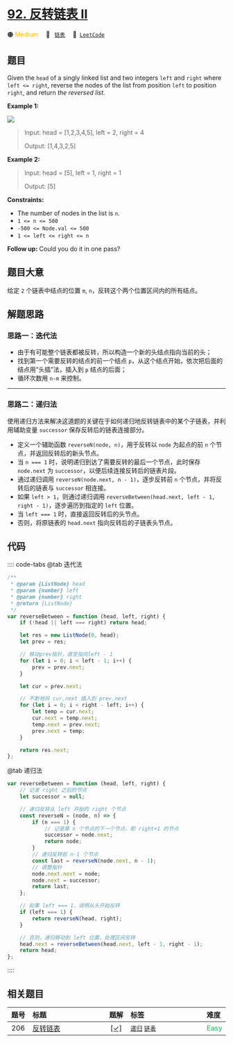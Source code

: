 # [92. 反转链表 II](https://leetcode.com/problems/reverse-linked-list-ii)

🟠 <font color=#ffb800>Medium</font>&emsp; 🔖&ensp; [`链表`](/outline/tag/linked-list.md)&emsp; 🔗&ensp;[`LeetCode`](https://leetcode.com/problems/reverse-linked-list-ii)

## 题目

Given the `head` of a singly linked list and two integers `left` and `right`
where `left <= right`, reverse the nodes of the list from position `left` to
position `right`, and return _the reversed list_.

**Example 1:**

![](https://assets.leetcode.com/uploads/2021/02/19/rev2ex2.jpg)

> Input: head = [1,2,3,4,5], left = 2, right = 4
>
> Output: [1,4,3,2,5]

**Example 2:**

> Input: head = [5], left = 1, right = 1
>
> Output: [5]

**Constraints:**

- The number of nodes in the list is `n`.
- `1 <= n <= 500`
- `-500 <= Node.val <= 500`
- `1 <= left <= right <= n`

**Follow up:** Could you do it in one pass?

## 题目大意

给定 `2` 个链表中结点的位置 `m`, `n`，反转这个两个位置区间内的所有结点。

## 解题思路

### 思路一：迭代法

- 由于有可能整个链表都被反转，所以构造一个新的头结点指向当前的头；
- 找到第一个需要反转的结点的前一个结点 `p`，从这个结点开始，依次把后面的结点用“头插”法，插入到 `p` 结点的后面；
- 循环次数用 `n-m` 来控制。

---

### 思路二：递归法

使用递归方法来解决这道题的关键在于如何递归地反转链表中的某个子链表，并利用辅助变量 `successor` 保存反转后的链表连接部分。

- 定义一个辅助函数 `reverseN(node, n)`，用于反转以 `node` 为起点的前 `n` 个节点，并返回反转后的新头节点。
- 当 `n === 1` 时，说明递归到达了需要反转的最后一个节点，此时保存 `node.next` 为 `successor`，以便后续连接反转后的链表片段。
- 通过递归调用 `reverseN(node.next, n - 1)`，逐步反转前 `n` 个节点，并将反转后的链表与 `successor` 相连接。
- 如果 `left > 1`，则通过递归调用 `reverseBetween(head.next, left - 1, right - 1)`，逐步遍历到指定的 `left` 位置。
- 当 `left === 1` 时，直接返回反转后的头节点。
- 否则，将原链表的 `head.next` 指向反转后的子链表头节点。

## 代码

:::: code-tabs
@tab 迭代法

```javascript
/**
 * @param {ListNode} head
 * @param {number} left
 * @param {number} right
 * @return {ListNode}
 */
var reverseBetween = function (head, left, right) {
	if (!head || left === right) return head;

	let res = new ListNode(0, head);
	let prev = res;

	// 移动prev指针，直至指向left - 1
	for (let i = 0; i < left - 1; i++) {
		prev = prev.next;
	}

	let cur = prev.next;

	// 不断地将 cur.next 插入到 prev.next
	for (let i = 0; i < right - left; i++) {
		let temp = cur.next;
		cur.next = temp.next;
		temp.next = prev.next;
		prev.next = temp;
	}

	return res.next;
};
```

@tab 递归法

```javascript
var reverseBetween = function (head, left, right) {
	// 记录 right 之后的节点
	let successor = null;

	// 递归反转从 left 开始的 right 个节点
	const reverseN = (node, n) => {
		if (n === 1) {
			// 记录第 n 个节点的下一个节点，即 right+1 的节点
			successor = node.next;
			return node;
		}
		// 递归反转前 n-1 个节点
		const last = reverseN(node.next, n - 1);
		// 调整指针
		node.next.next = node;
		node.next = successor;
		return last;
	};

	// 如果 left === 1，说明从头开始反转
	if (left === 1) {
		return reverseN(head, right);
	}

	// 否则，递归移动到 left 位置，处理区间反转
	head.next = reverseBetween(head.next, left - 1, right - 1);
	return head;
};
```

::::

## 相关题目

<!-- prettier-ignore -->
| 题号 | 标题 | 题解 | 标签 | 难度 |
| :------: | :------ | :------: | :------ | :------ |
| 206 | [反转链表](https://leetcode.com/problems/reverse-linked-list) | [[✓]](/problem/0206) |  [`递归`](/outline/tag/recursion.md) [`链表`](/outline/tag/linked-list.md) | <font color=#15bd66>Easy</font> |

<style>
.blue {
    background-color: #096dd9;
    padding: 0.25rem 0.5rem;
    margin: 0;
    font-size: 0.85em;
    border-radius: 3px;
    color: white;
    font-weight: 500;
}
table th:first-of-type { width: 10%; }
table th:nth-of-type(2) { width: 35%; }
table th:nth-of-type(3) { width: 10%; }
table th:nth-of-type(4) { width: 35%; }
table th:nth-of-type(5) { width: 10%; }
</style>
